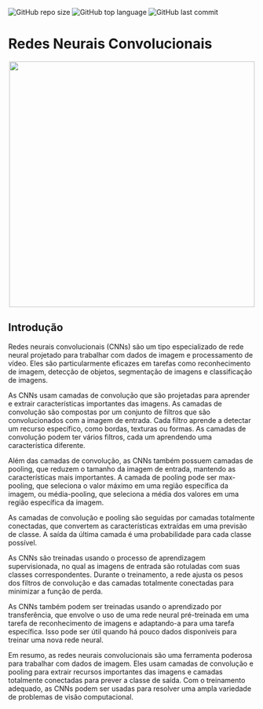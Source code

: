 ![GitHub repo size](https://img.shields.io/github/repo-size/LucasHARosa/IA_convolution)
![GitHub top language](https://img.shields.io/github/languages/top/LucasHARosa/IA_convolution)
![GitHub last commit](https://img.shields.io/github/last-commit/LucasHARosa/IA_convolution)

# Redes Neurais Convolucionais

<p align="center">
    <img src="https://www.sakurai.dev.br/assets/images/posts/2017-12-20-cnn-mapreduce.png" width="500px" >
</p>

## Introdução

Redes neurais convolucionais (CNNs) são um tipo especializado de rede neural projetado para trabalhar com dados de imagem e processamento de vídeo. Eles são particularmente eficazes em tarefas como reconhecimento de imagem, detecção de objetos, segmentação de imagens e classificação de imagens.

As CNNs usam camadas de convolução que são projetadas para aprender e extrair características importantes das imagens. As camadas de convolução são compostas por um conjunto de filtros que são convolucionados com a imagem de entrada. Cada filtro aprende a detectar um recurso específico, como bordas, texturas ou formas. As camadas de convolução podem ter vários filtros, cada um aprendendo uma característica diferente.

Além das camadas de convolução, as CNNs também possuem camadas de pooling, que reduzem o tamanho da imagem de entrada, mantendo as características mais importantes. A camada de pooling pode ser max-pooling, que seleciona o valor máximo em uma região específica da imagem, ou média-pooling, que seleciona a média dos valores em uma região específica da imagem.

As camadas de convolução e pooling são seguidas por camadas totalmente conectadas, que convertem as características extraídas em uma previsão de classe. A saída da última camada é uma probabilidade para cada classe possível.

As CNNs são treinadas usando o processo de aprendizagem supervisionada, no qual as imagens de entrada são rotuladas com suas classes correspondentes. Durante o treinamento, a rede ajusta os pesos dos filtros de convolução e das camadas totalmente conectadas para minimizar a função de perda.

As CNNs também podem ser treinadas usando o aprendizado por transferência, que envolve o uso de uma rede neural pré-treinada em uma tarefa de reconhecimento de imagens e adaptando-a para uma tarefa específica. Isso pode ser útil quando há pouco dados disponíveis para treinar uma nova rede neural.

Em resumo, as redes neurais convolucionais são uma ferramenta poderosa para trabalhar com dados de imagem. Eles usam camadas de convolução e pooling para extrair recursos importantes das imagens e camadas totalmente conectadas para prever a classe de saída. Com o treinamento adequado, as CNNs podem ser usadas para resolver uma ampla variedade de problemas de visão computacional.
